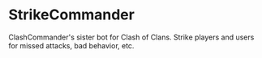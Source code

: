 # StrikeCommander
ClashCommander's sister bot for Clash of Clans. Strike players and users for missed attacks, bad behavior, etc.
